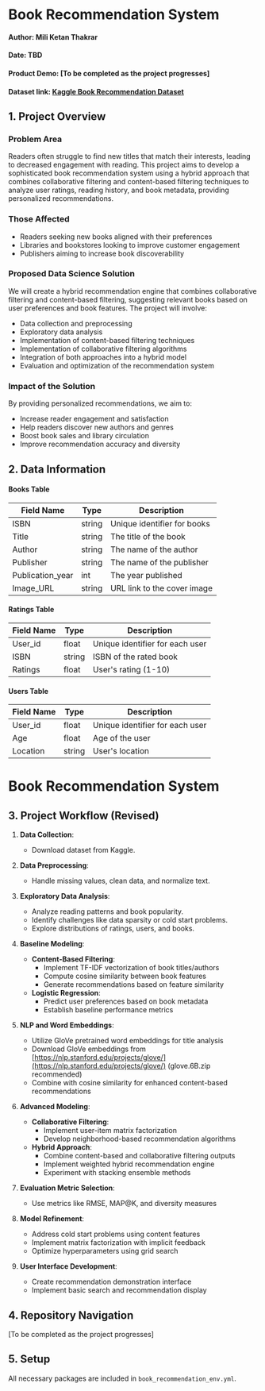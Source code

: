 # Book Recommendation System

#### Author: Mili Ketan Thakrar  
#### Date: TBD  
#### Product Demo: [To be completed as the project progresses]  
#### Dataset link: [Kaggle Book Recommendation Dataset](https://www.kaggle.com/datasets/arashnic/book-recommendation-dataset)  

## 1. Project Overview

### Problem Area
Readers often struggle to find new titles that match their interests, leading to decreased engagement with reading. This project aims to develop a sophisticated book recommendation system using a hybrid approach that combines collaborative filtering and content-based filtering techniques to analyze user ratings, reading history, and book metadata, providing personalized recommendations.

### Those Affected
- Readers seeking new books aligned with their preferences
- Libraries and bookstores looking to improve customer engagement
- Publishers aiming to increase book discoverability

### Proposed Data Science Solution
We will create a hybrid recommendation engine that combines collaborative filtering and content-based filtering, suggesting relevant books based on user preferences and book features. The project will involve:

- Data collection and preprocessing
- Exploratory data analysis
- Implementation of content-based filtering techniques
- Implementation of collaborative filtering algorithms
- Integration of both approaches into a hybrid model
- Evaluation and optimization of the recommendation system

### Impact of the Solution
By providing personalized recommendations, we aim to:
- Increase reader engagement and satisfaction
- Help readers discover new authors and genres
- Boost book sales and library circulation
- Improve recommendation accuracy and diversity

## 2. Data Information

#### Books Table

| Field Name | Type | Description |
|------------|------|-------------|
| ISBN | string | Unique identifier for books |
| Title | string | The title of the book |
| Author | string | The name of the author |
| Publisher | string | The name of the publisher |
| Publication_year | int | The year published |
| Image_URL | string | URL link to the cover image |

#### Ratings Table

| Field Name | Type | Description |
|------------|------|-------------|
| User_id | float | Unique identifier for each user |
| ISBN | string | ISBN of the rated book |
| Ratings | float | User's rating (1-10) |

#### Users Table

| Field Name | Type | Description |
|------------|------|-------------|
| User_id | float | Unique identifier for each user |
| Age | float | Age of the user |
| Location | string | User's location |

# Book Recommendation System

## 3. Project Workflow (Revised)

1. **Data Collection**:
   - Download dataset from Kaggle.

2. **Data Preprocessing**:
   - Handle missing values, clean data, and normalize text.

3. **Exploratory Data Analysis**:
   - Analyze reading patterns and book popularity.
   - Identify challenges like data sparsity or cold start problems.
   - Explore distributions of ratings, users, and books.

4. **Baseline Modeling**:
   - **Content-Based Filtering**:
     - Implement TF-IDF vectorization of book titles/authors
     - Compute cosine similarity between book features
     - Generate recommendations based on feature similarity
   - **Logistic Regression**:
     - Predict user preferences based on book metadata
     - Establish baseline performance metrics

5. **NLP and Word Embeddings**:
   - Utilize GloVe pretrained word embeddings for title analysis
   - Download GloVe embeddings from [https://nlp.stanford.edu/projects/glove/](https://nlp.stanford.edu/projects/glove/) (glove.6B.zip recommended)
   - Combine with cosine similarity for enhanced content-based recommendations

6. **Advanced Modeling**:
   - **Collaborative Filtering**:
     - Implement user-item matrix factorization
     - Develop neighborhood-based recommendation algorithms
   - **Hybrid Approach**:
     - Combine content-based and collaborative filtering outputs
     - Implement weighted hybrid recommendation engine
     - Experiment with stacking ensemble methods

7. **Evaluation Metric Selection**:
   - Use metrics like RMSE, MAP@K, and diversity measures

8. **Model Refinement**:
   - Address cold start problems using content features
   - Implement matrix factorization with implicit feedback
   - Optimize hyperparameters using grid search

9. **User Interface Development**:
   - Create recommendation demonstration interface
   - Implement basic search and recommendation display


## 4. Repository Navigation
[To be completed as the project progresses]

## 5. Setup
All necessary packages are included in `book_recommendation_env.yml`.

